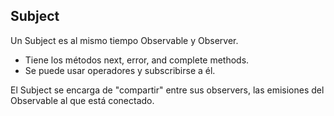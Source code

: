 ## Subject

Un Subject es al mismo tiempo Observable y Observer.

 - Tiene los métodos next, error, and complete methods.
 - Se puede usar operadores y subscribirse a él.

El Subject se encarga de "compartir" entre sus observers, las emisiones del Observable al que está conectado.